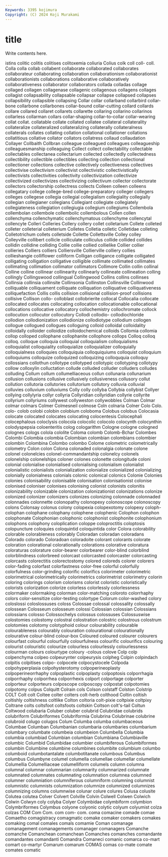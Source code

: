 ```yaml
---
Keywords: 3395 kojimura
Copyright: (C) 2024 Koji Murakami
---
```


# title

Write contents here.



istins colitic colitis colitises colitoxemia coliuria
Colius colk coll coll- coll. Colla colla collab collabent collaborate
collaborated collaborates collaborateur collaborating collaboration collaborationism collaborationist collaborationists collaborations collaborative
collaboratively collaborativeness collaborator collaborators collada colladas collage collaged collagen collagenase
collagenic collagenous collagens collages collagist collapsability collapsable collapsar collapse collapsed
collapses collapsibility collapsible collapsing Collar collar collarband collarbird collar-bone collarbone
collarbones collar-bound collar-cutting collard collards collare collared collaret collarets collarette
collaring collarino collarinos collarless collarman collars collar-shaping collar-to-collar collar-wearing collat
collat. collatable collate collated collatee collateral collaterality collateralize collateralized collateralizing
collaterally collateralness collaterals collates collating collation collational collationer collations collatitious
collative collator collators collatress collaud collaudation Collayer Collbaith Collbran colleague
colleagued colleagues colleagueship colleaguesmanship colleaguing Collect collect collectability collectable collectables
collectanea collectarium collected collectedly collectedness collectibility collectible collectibles collecting collection
collectional collectioner collections collective collectively collectiveness collectives collectivise collectivism collectivist
collectivistic collectivistically collectivists collectivities collectivity collectivization collectivize collectivized collectivizes collectivizing
collectivum collector collectorate collectors collectorship collectress collects Colleen colleen colleens
collegatary college college-bred college-preparatory colleger collegers colleges collegese collegia collegial
collegialism collegiality collegially collegian collegianer collegians Collegiant collegiate collegiately collegiateness
collegiation collegiugia collegium collegiums Collembola collembolan collembole collembolic collembolous Collen
collen collenchyma collenchymatic collenchymatous collenchyme collencytal collencyte Colleri Colleries Collery
collery collet colletarium Collete colleted colleter colleterial colleterium Colletes Colletia
colletic Colletidae colleting Colletotrichum collets colletside Collette Collettsville Colley colley
Colleyville collibert collicle colliculate colliculus collide collided collides collidin collidine
colliding Collie collie collied collielike Collier collier collieries Colliers colliers
Colliersville Collierville colliery collies collieshangie colliflower colliform Colligan colligance colligate
colligated colligating colligation colligative colligible collimate collimated collimates collimating collimation
collimator collimators Collimore Collin collin collinal Colline colline collinear collinearity
collinearly collineate collineation colling collingly Collingswood collingual Collingwood Collins collins
collinses Collinsia collinsia collinsite Collinsonia Collinston Collinsville Collinwood colliquable colliquament
colliquate colliquation colliquative colliquativeness colliquefaction Collis collis collision collisional collision-proof
collisions collisive Collison collo- colloblast collobrierite collocal Collocalia collocate collocated
collocates collocating collocation collocationable collocational collocations collocative collocatory collochemistry collochromate
collock collocution collocutor collocutory Collodi collodio- collodiochloride collodion collodionization collodionize
collodiotype collodium collogen collogue collogued collogues colloguing colloid colloidal colloidality
colloidally colloider colloidize colloidochemical colloids Collomia collomia collop colloped collophane
collophanite collophore collops Colloq colloq colloq. colloque colloquia colloquial colloquialism
colloquialisms colloquialist colloquiality colloquialize colloquializer colloquially colloquialness colloquies colloquiquia colloquiquiums
colloquist colloquium colloquiums colloquize colloquized colloquizing colloququia colloquy collossians collothun
collotype collotyped collotypic collotyping collotypy collow colloxylin colluctation collude colluded
colluder colluders colludes colluding Collum collum collumelliaceous collun collunaria collunarium
collusion collusions collusive collusively collusiveness collusory collut collution collutoria collutories
collutorium collutory colluvia colluvial colluvies colluvium colluviums Colly colly collyba
Collybia collybist Collyer collying collylyria collyr collyria Collyridian collyridian collyrie
collyrite collyrium collyriums collywest collyweston collywobbles Colman Colmar colmar colmars
Colmer Colmesneil colmose Coln colnaria Colner Colo Colo. colo- colob
colobi colobin colobium coloboma Colobus colobus Colocasia colocate colocated colocates
colocating colocentesis Colocephali colocephalous coloclysis colocola colocolic colocolo colocynth colocynthin
colodyspepsia coloenteritis colog cologarithm Cologne cologne cologned colognes cologs colola
cololite Coloma colomb Colomb-Bchar Colombes Colombi Colombia colombia Colombian colombian
colombians colombier colombin Colombina Colombo colombo Colome colometric colometrically colometry
Colon colon Colona colonaded colonalgia colonate colone colonel colonelcies colonel-commandantship
colonelcy colonels colonelship colonelships coloner colones colonette colongitude coloni colonial
colonialise colonialised colonialising colonialism colonialist colonialistic colonialists colonialization colonialize colonialized
colonializing colonially colonialness colonials colonic colonical colonics Colonie Colonies colonies
colonisability colonisable colonisation colonisationist colonise colonised coloniser colonises colonising colonist
colonists colonitis colonizability colonizable colonization colonizationist colonizations colonize colonized colonizer
colonizers colonizes colonizing colonnade colonnaded colonnades colonnette colonopathy colonopexy colonoscope
colonoscopy colons Colonsay colonus colony colopexia colopexotomy colopexy coloph- colophan
colophane colophany colophene colophenic Colophon colophon colophonate Colophonian colophonic colophonist
colophonite colophonium colophons colophony coloplication coloppe coloproctitis coloptosis colopuncture coloquies
coloquintid coloquintida color Colora colorability colorable colorableness colorably Coloradan coloradan
coloradans Colorado colorado Coloradoan coloradoite colorant colorants colorate coloration colorational
colorationally colorations colorative coloratura coloraturas colorature color-bearer colorbearer color-blind colorblind
colorblindness colorbreed colorcast colorcasted colorcaster colorcasting colorcasts colorectitis colorectostomy colored
coloreds colorer colorers color-fading colorfast colorfastness color-free colorful colorfully colorfulness
color-grinding colorific colorifics colorimeter colorimetric colorimetrical colorimetrically colorimetrics colorimetrist colorimetry
colorin coloring colorings colorism colorisms colorist coloristic coloristically colorists colorization
colorize colorless colorlessly colorlessness colormaker colormaking colorman color-matching coloroto colorrhaphy
colors color-sensitize color-testing colortype Colorum color-washed colory coloslossi coloslossuses coloss
Colossae colossal colossality colossally colossean Colosseum colosseum colossi Colossian colossian
Colossians colossians colosso Colossochelys colossus colossuses Colossuswise colostomies colostomy colostral
colostration colostric colostrous colostrum colotomies colotomy colotyphoid colour colourability colourable
colourableness colourably colouration colourational colourationally colourative colour-blind colour-box Coloured coloured
colourer colourers colourfast colourful colourfully colourfulness colourific colourifics colouring colourist
colouristic colourize colourless colourlessly colourlessness colourman colours colourtype coloury -colous
colove Colp colp colpenchyma colpeo colpeurynter colpeurysis colpheg Colpin colpindach
colpitis colpitises colpo- colpocele colpocystocele Colpoda colpohyperplasia colpohysterotomy colpoperineoplasty colpoperineorrhaphy
colpoplastic colpoplasty colpoptosis colporrhagia colporrhaphy colporrhea colporrhexis colport colportage colporter
colporteur colporteurs colposcope colposcopy colpostat colpotomies colpotomy colpus Colquitt Colrain
cols Colson colstaff Colston Colstrip COLT Colt colt Coltee colter
colters colt-herb colthood Coltin coltish coltishly coltishness coltlike Colton coltoria
colt-pixie coltpixie coltpixy Coltrane colts coltsfoot coltsfoots coltskin Coltson colt's-tail
Coltun Coltwood colubaria Coluber coluber colubrid Colubridae colubrids colubriform Colubriformes
Colubriformia Colubrina Colubrinae colubrine colubroid colugo colugos Colum Columba columba
columbaceous Columbae Columban Columbanian columbaria columbaries columbarium columbary columbate columbeia
columbeion Columbella Columbia columbia columbiad Columbian columbian Columbiana Columbiaville columbic
Columbid Columbidae columbier columbiferous Columbiformes columbin Columbine columbine columbines columbite
columbium columbo columboid columbotantalate columbotitanate columbous Columbus columbus Columbyne columel
columella columellae columellar columellate Columellia Columelliaceae columelliform columels column columna
columnal columnar columnarian columnarity columnarized columnate columnated columnates columnating columnation
columnea columned columner columniation columniferous columniform columning columnist columnistic columnists
columnization columnize columnized columnizes columnizing columns columnwise colunar colure colures
Colusa colusite Colutea colutea Colver Colvert Colville Colvin Colwell Colwen
Colwich Colwin Colwyn coly colyba Colyer Colymbidae colymbiform colymbion Colymbriformes
Colymbus colyone colyonic colytic colyum colyumist colza colzas COM Com
Com. com com- com. coma comacine comade comae Comaetho comagistracy
comagmatic comake comaker comakers comakes comaking comal comales comals comamie
Coman comanage comanagement comanagements comanager comanagers Comanche comanche Comanchean comanchean
Comanches comanches comandante comandantes comandanti Comandra Comaneci comanic comarca co-mart
comart co-martyr Comarum comarum COMAS comas co-mate comate comates comatic
